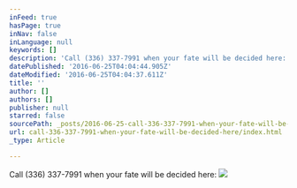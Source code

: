 ```yaml
---
inFeed: true
hasPage: true
inNav: false
inLanguage: null
keywords: []
description: 'Call (336) 337-7991 when your fate will be decided here:'
datePublished: '2016-06-25T04:04:44.905Z'
dateModified: '2016-06-25T04:04:37.611Z'
title: ''
author: []
authors: []
publisher: null
starred: false
sourcePath: _posts/2016-06-25-call-336-337-7991-when-your-fate-will-be-decided-here.md
url: call-336-337-7991-when-your-fate-will-be-decided-here/index.html
_type: Article

---
```

Call (336) 337-7991 when your fate will be decided here:
![](https://the-grid-user-content.s3-us-west-2.amazonaws.com/7cc31ffb-89bc-4399-ac3f-2f7e148ff045.jpg)